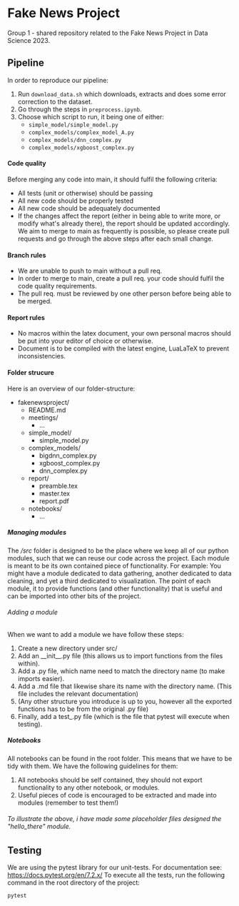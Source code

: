 # Fake News Project
Group 1 - shared repository related to the Fake News Project in Data Science 2023.

## Pipeline
In order to reproduce our pipeline:
1. Run `download_data.sh` which downloads, extracts and does some error correction to the dataset.
2. Go through the steps in `preprocess.ipynb`.
3. Choose which script to run, it being one of either:
   * `simple_model/simple_model.py`
   * `complex_models/complex_model_A.py`
   * `complex_models/dnn_complex.py`
   * `complex_models/xgboost_complex.py`
#### Code quality
Before merging any code into main, it should fulfil the following criteria:
* All tests (unit or otherwise) should be passing
* All new code should be properly tested
* All new code should be adequately documented
* If the changes affect the report (either in being able to write more, or modify what's already there), the report should be updated accordingly.
We aim to merge to main as frequently is possible, so please create pull requests and go through the above steps after each small change.

#### Branch rules
* We are unable to push to main without a pull req.
* In order to merge to main, create a pull req. your code should fulfil the code quality requirements.
* The pull req. must be reviewed by one other person before being able to be merged.

#### Report rules
* No macros within the latex document, your own personal macros should be put into your editor of choice or otherwise.
* Document is to be compiled with the latest engine, LuaLaTeX to prevent inconsistencies.

#### Folder strucure
Here is an overview of our folder-structure:
* fakenewsproject/
  * README.md
  * meetings/
    * ...
  * simple_model/
    * simple_model.py
  * complex_models/
    * bigdnn_complex.py
    * xgboost_complex.py
    * dnn_complex.py
  * report/
    * preamble.tex
    * master.tex
    * report.pdf
  * notebooks/
    * ...

##### Managing modules 
The */src* folder is designed to be the place where we keep all of our python modules, such that we can reuse our code across the project.
Each module is meant to be its own contained piece of functionality. For example: You might have a module dedicated to
data gathering, another dedicated to data cleaning, and yet a third dedicated to visualization. The point of each module,
it to provide functions (and other functionality) that is useful and can be imported into other bits of the project.

###### Adding a module
When we want to add a module we have follow these steps:
1. Create a new directory under src/
2. Add an \_\_init\_\_.py file (this allows us to import functions from the files within).
3. Add a .py file, which name need to match the directory name (to make imports easier).
4. Add a .md file that likewise share its name with the directory name. (This file includes the relevant documentation)
5. (Any other structure you introduce is up to you, however all the exported functions has to be from the original .py file)
6. Finally, add a test_<yourmodule>.py file (which is the file that pytest will execute when testing).

##### Notebooks
All notebooks can be found in the root folder. This means that we have to be tidy with them. We have the following guidelines for them:
1. All notebooks should be self contained, they should not export functionality to any other notebook, or modules.
2. Useful pieces of code is encouraged to be extracted and made into modules (remember to test them!)

###### To illustrate the above, i have made some placeholder files designed the "hello_there" module.
## Testing
We are using the pytest library for our unit-tests. For documentation see: https://docs.pytest.org/en/7.2.x/
To execute all the tests, run the following command in the root directory of the project:
```
pytest
```

